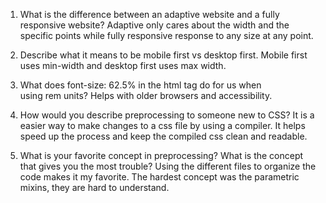 
1. What is the difference between an adaptive website and a fully responsive website? Adaptive only cares about the width and the specific points while fully responsive response to any size at any point.

2. Describe what it means to be mobile first vs desktop first. Mobile first uses min-width and desktop first uses max width.

3. What does font-size: 62.5% in the html tag do for us when using rem units? Helps with older browsers and accessibility. 

4. How would you describe preprocessing to someone new to CSS? It is a  easier way to make changes to a css file by using a compiler. It helps speed up the process and keep the compiled css clean and readable.

5. What is your favorite concept in preprocessing? What is the concept that gives you the most trouble? Using the different files to organize the code makes it my favorite. The hardest concept was the parametric mixins, they are hard to understand. 
